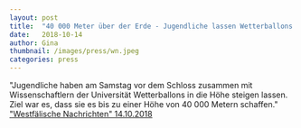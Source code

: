 ```yaml
---
layout: post
title:  "40 000 Meter über der Erde - Jugendliche lassen Wetterballons steigen"
date:   2018-10-14 
author: Gina
thumbnail: /images/press/wn.jpeg
categories: press
---
```

"Jugendliche haben am Samstag vor dem Schloss zusammen mit Wissenschaftlern der Universität Wetterballons in die Höhe steigen lassen. Ziel war es, dass sie es bis zu einer Höhe von 40 000 Metern schaffen."
<a href="https://m.wn.de/Muenster/3513827-Jugendliche-lassen-Wetterballons-steigen-40-000-Meter-ueber-der-Erde" target="_blank">"Westfälische Nachrichten" 14.10.2018</a>
